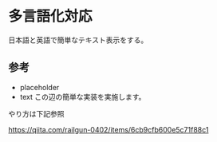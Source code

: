 # 多言語化対応

日本語と英語で簡単なテキスト表示をする。

## 参考
- placeholder
- text
この辺の簡単な実装を実施します。

やり方は下記参照

https://qiita.com/railgun-0402/items/6cb9cfb600e5c71f88c1

